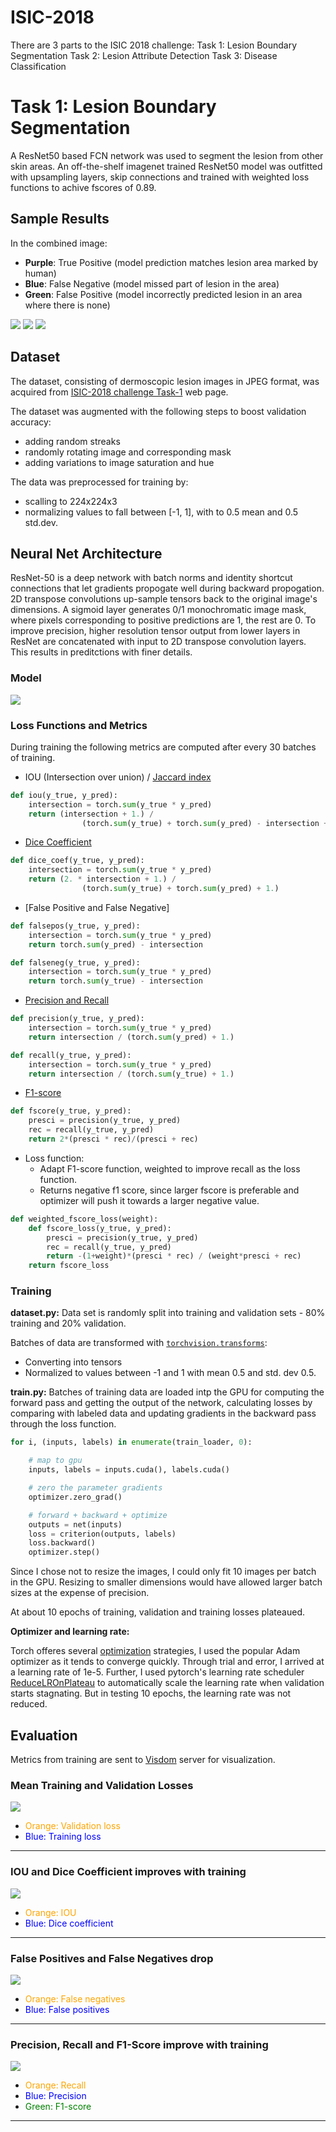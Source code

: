 # ISIC-2018
There are 3 parts to the ISIC 2018 challenge:
Task 1: Lesion Boundary Segmentation
Task 2: Lesion Attribute Detection
Task 3: Disease Classification

# Task 1: Lesion Boundary Segmentation

A ResNet50 based FCN network was used to segment the lesion from other skin areas. An off-the-shelf imagenet trained ResNet50 model was outfitted with upsampling layers, skip connections and trained with weighted loss functions to achive fscores of 0.89.

## Sample Results

In the combined image:
- **Purple**: True Positive (model prediction matches lesion area marked by human)
- **Blue**: False Negative (model missed part of lesion in the area)
- **Green**: False Positive (model incorrectly predicted lesion in an area where there is none)

![](./img/out-good1.png)
![](./img/out-good2.png)
![](./img/out-good3.png)

## Dataset
The dataset, consisting of dermoscopic lesion images in JPEG format, was acquired from [ISIC-2018 challenge Task-1](https://challenge2018.isic-archive.com/task1/) web page.

The dataset was augmented with the following steps to boost validation accuracy:
- adding random streaks
- randomly rotating image and corresponding mask
- adding variations to image saturation and hue

The data was preprocessed for training by:
- scalling to 224x224x3
- normalizing values to fall between [-1, 1], with to 0.5 mean and 0.5 std.dev.


## Neural Net Architecture
ResNet-50 is a deep network with batch norms and identity shortcut connections that let gradients propogate well during backward propogation. 2D transpose convolutions up-sample tensors back to the original image's dimensions. A sigmoid layer generates 0/1 monochromatic image mask, where pixels corresponding to positive predictions are 1, the rest are 0. To improve precision, higher resolution tensor output from lower layers in ResNet are concatenated with input to 2D transpose convolution layers. This results in preditctions with finer details.

### Model

![](./img/resnet-fcn-model.png)


### Loss Functions and Metrics
During training the following metrics are computed after every 30 batches of training.

- IOU (Intersection over union) / [Jaccard index](https://en.wikipedia.org/wiki/Jaccard_index)
```python
def iou(y_true, y_pred):
    intersection = torch.sum(y_true * y_pred)
    return (intersection + 1.) / 
                (torch.sum(y_true) + torch.sum(y_pred) - intersection + 1.)
```

- [Dice Coefficient](https://en.wikipedia.org/wiki/S%C3%B8rensen%E2%80%93Dice_coefficient)
```python
def dice_coef(y_true, y_pred):
    intersection = torch.sum(y_true * y_pred)
    return (2. * intersection + 1.) / 
                (torch.sum(y_true) + torch.sum(y_pred) + 1.)
```

- [False Positive and False Negative]
```python
def falsepos(y_true, y_pred):
    intersection = torch.sum(y_true * y_pred)
    return torch.sum(y_pred) - intersection

def falseneg(y_true, y_pred):
    intersection = torch.sum(y_true * y_pred)
    return torch.sum(y_true) - intersection
```

- [Precision and Recall](https://en.wikipedia.org/wiki/Precision_and_recall)
```python
def precision(y_true, y_pred):
    intersection = torch.sum(y_true * y_pred)
    return intersection / (torch.sum(y_pred) + 1.)

def recall(y_true, y_pred):
    intersection = torch.sum(y_true * y_pred)
    return intersection / (torch.sum(y_true) + 1.)
```

- [F1-score](https://en.wikipedia.org/wiki/F1_score)
```python
def fscore(y_true, y_pred):
    presci = precision(y_true, y_pred)
    rec = recall(y_true, y_pred)
    return 2*(presci * rec)/(presci + rec)
```

- Loss function: 
  - Adapt F1-score function, weighted to improve recall as the loss function.
  - Returns negative f1 score, since larger fscore is preferable and optimizer will push it towards a larger negative value.
```python
def weighted_fscore_loss(weight):
    def fscore_loss(y_true, y_pred):
        presci = precision(y_true, y_pred)
        rec = recall(y_true, y_pred)
        return -(1+weight)*(presci * rec) / (weight*presci + rec)
    return fscore_loss
```

### Training

**dataset.py:**
Data set is randomly split into training and validation sets - 80% training and 20% validation.

Batches of data are transformed with [``` torchvision.transforms ```](https://pytorch.org/docs/stable/torchvision/transforms.html):
- Converting into tensors
- Normalized to values between -1 and 1 with mean 0.5 and std. dev 0.5.

**train.py:**
Batches of training data are loaded intp the GPU for computing the forward pass and getting the output of the network, calculating losses by comparing with labeled data and updating gradients in the backward pass through the loss function.

``` python
for i, (inputs, labels) in enumerate(train_loader, 0):

    # map to gpu
    inputs, labels = inputs.cuda(), labels.cuda()

    # zero the parameter gradients
    optimizer.zero_grad()

    # forward + backward + optimize
    outputs = net(inputs)
    loss = criterion(outputs, labels)
    loss.backward()
    optimizer.step()
```

Since I chose not to resize the images, I could only fit 10 images per batch in the GPU.
Resizing to smaller dimensions would have allowed larger batch sizes at the expense of precision.

At about 10 epochs of training, validation and training losses plateaued.

**Optimizer and learning rate:**

Torch offeres several [optimization](https://pytorch.org/docs/stable/optim.html) strategies, I used the popular Adam optimizer as it tends to converge quickly.
Through trial and error, I arrived at a learning rate of 1e-5. Further, I used pytorch's learning rate scheduler [ReduceLROnPlateau](https://pytorch.org/docs/stable/optim.html#torch.optim.lr_scheduler.ReduceLROnPlateau) to automatically scale the learning rate when validation starts stagnating. But in testing 10 epochs, the learning rate was not reduced.

## Evaluation
Metrics from training are sent to [Visdom](https://github.com/facebookresearch/visdom) server for visualization.

### Mean Training and Validation Losses
![](./img/losses.png)
- <span style="color:orange">Orange: Validation loss</span> 
- <span style="color:blue">Blue: Training loss</span> 

---

### IOU and Dice Coefficient improves with training
![](./img/iou,dice.png)
- <span style="color:orange">Orange: IOU</span>
- <span style="color:blue">Blue: Dice coefficient</span>

---

### False Positives and False Negatives drop
![](./img/fpfn.png)
- <span style="color:orange">Orange: False negatives</span>
- <span style="color:blue">Blue: False positives</span>

---

### Precision, Recall and F1-Score improve with training
![](./img/fscore.png)
- <span style="color:orange">Orange: Recall</span>
- <span style="color:blue">Blue: Precision</span>
- <span style="color:green">Green: F1-score</span>

---
